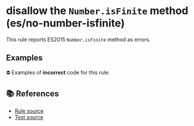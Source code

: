 # disallow the `Number.isFinite` method (es/no-number-isfinite)

This rule reports ES2015 `Number.isFinite` method as errors.

## Examples

⛔ Examples of **incorrect** code for this rule:

<eslint-playground type="bad" code="/*eslint es/no-number-isfinite: error */
const b = Number.isFinite(value)
" />

## 📚 References

- [Rule source](https://github.com/mysticatea/eslint-plugin-es/blob/v3.0.1/lib/rules/no-number-isfinite.js)
- [Test source](https://github.com/mysticatea/eslint-plugin-es/blob/v3.0.1/tests/lib/rules/no-number-isfinite.js)
